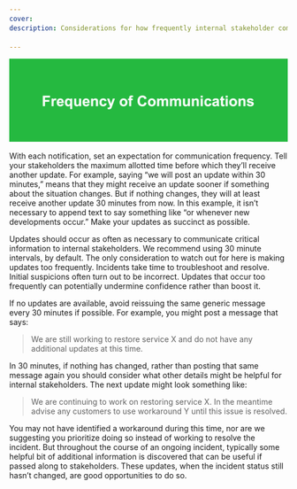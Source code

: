 ```yaml
---
cover:
description: Considerations for how frequently internal stakeholder communications are distributed

---
```

![Templates](../assets/img/headers/Stakeholder_Frequency.png)

With each notification, set an expectation for communication frequency. Tell your stakeholders the maximum allotted time before which they’ll receive another update. For example, saying “we will post an update within 30 minutes,” means that they might receive an update sooner if something about the situation changes. But if nothing changes, they will at least receive another update 30 minutes from now. In this example, it isn’t necessary to append text to say something like “or whenever new developments occur.” Make your updates as succinct as possible.

Updates should occur as often as necessary to communicate critical information to internal stakeholders. We recommend using 30 minute intervals, by default. The only consideration to watch out for here is making updates too frequently. Incidents take time to troubleshoot and resolve. Initial suspicions often turn out to be incorrect. Updates that occur too frequently can potentially undermine confidence rather than boost it.

If no updates are available, avoid reissuing the same generic message every 30 minutes if possible. For example, you might post a message that says:

> We are still working to restore service X and do not have any additional updates at this time.

In 30 minutes, if nothing has changed, rather than posting that same message again you should consider what other details might be helpful for internal stakeholders. The next update might look something like:

> We are continuing to work on restoring service X. In the meantime advise any customers to use workaround Y until this issue is resolved.

You may not have identified a workaround during this time, nor are we suggesting you prioritize doing so instead of working to resolve the incident. But throughout the course of an ongoing incident, typically some helpful bit of additional information is discovered that can be useful if passed along to stakeholders. These updates, when the incident status still hasn’t changed, are good opportunities to do so.


